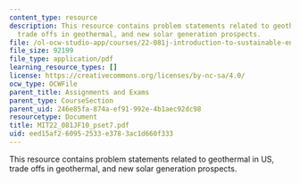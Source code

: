 ```yaml
---
content_type: resource
description: This resource contains problem statements related to geothermal in US,
  trade offs in geothermal, and new solar generation prospects.
file: /ol-ocw-studio-app/courses/22-081j-introduction-to-sustainable-energy-fall-2010/eed15af260952533e3783ac1d660f333_MIT22_081JF10_pset7.pdf
file_size: 92199
file_type: application/pdf
learning_resource_types: []
license: https://creativecommons.org/licenses/by-nc-sa/4.0/
ocw_type: OCWFile
parent_title: Assignments and Exams
parent_type: CourseSection
parent_uid: 246e85fa-874a-ef91-992e-4b1aec92dc98
resourcetype: Document
title: MIT22_081JF10_pset7.pdf
uid: eed15af2-6095-2533-e378-3ac1d660f333
---
```

This resource contains problem statements related to geothermal in US, trade offs in geothermal, and new solar generation prospects.